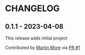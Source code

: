 CHANGELOG
=========

0.1.1 - 2023-04-08
------------------

This release adds initial project

Contributed by [Martin More](https://github.com/martin-more) via [PR #1](https://github.com/martinmore-team/backend-sqlalchemy/pull/1/)


